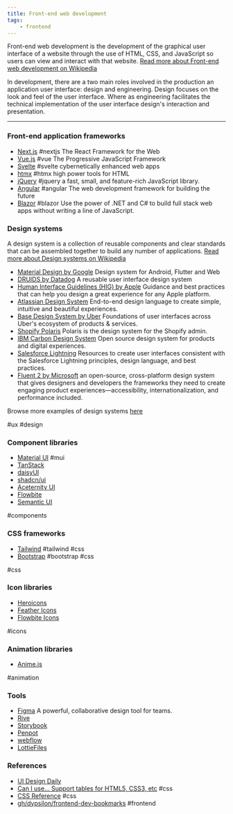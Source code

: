 ```yaml
---
title: Front-end web development
tags:
    - frontend
---
```

Front-end web development is the development of the graphical user interface of
a website through the use of HTML, CSS, and JavaScript so users can view and
interact with that website.
[Read more about Front-end web development on Wikipedia](https://en.wikipedia.org/wiki/Front-end_web_development)

In development, there are a two main roles involved in the production an application user interface: design and
engineering. Design focuses on the look and feel of the user interface. Where as engineering facilitates the technical
implementation of the user interface design's interaction and presentation.

---
### Front-end application frameworks
- [Next.js](https://nextjs.org/) #nextjs The React Framework for the Web
- [Vue.js](https://vuejs.org/) #vue The Progressive JavaScript Framework
- [Svelte](https://svelte.dev/) #svelte cybernetically enhanced web apps
- [htmx](https://htmx.org/) #htmx high power tools for HTML
- [jQuery](https://jquery.com/) #jquery a fast, small, and feature-rich JavaScript library.
- [Angular](https://angular.io/) #angular
    The web development framework for building the future
- [Blazor](https://dotnet.microsoft.com/en-us/apps/aspnet/web-apps/blazor) #blazor
    Use the power of .NET and C# to build full stack web apps without writing a line of JavaScript.

### Design systems
A design system is a collection of reusable components and clear standards that can be assembled together to build any number of applications.
[Read more about Design systems on Wikipedia](https://en.wikipedia.org/wiki/Design_system)

- [Material Design by Google](https://m3.material.io/)
    Design system for Android, Flutter and Web
- [DRUIDS by Datadog](https://druids.datadoghq.com/)
    A reusable user interface design system
- [Human Interface Guidelines (HIG) by Apple](https://developer.apple.com/design/human-interface-guidelines)
    Guidance and best practices that can help you design a great experience for any Apple platform.
- [Atlassian Design System](https://atlassian.design/)
    End-to-end design language to create simple, intuitive and beautiful experiences.
- [Base Design System by Uber](https://base.uber.com/)
    Foundations of user interfaces across Uber's ecosystem of products & services.
- [Shopify Polaris](https://polaris.shopify.com/)
    Polaris is the design system for the Shopify admin.
- [IBM Carbon Design System](https://carbondesignsystem.com/)
    Open source design system for products and digital experiences.
- [Salesforce Lightning](https://www.lightningdesignsystem.com/)
    Resources to create user interfaces consistent with the Salesforce Lightning principles, design language, and best practices.
- [Fluent 2 by Microsoft](https://fluent2.microsoft.design/)
    an open-source, cross-platform design system that gives designers and developers the frameworks they need to create engaging
    product experiences—accessibility, internationalization, and performance included.

Browse more examples of design systems [here](https://designsystemsrepo.com/design-systems/)

#ux #design

### Component libraries
- [Material UI](https://mui.com/material-ui/) #mui
- [TanStack](https://tanstack.com/)
- [daisyUI](https://daisyui.com/)
- [shadcn/ui](https://ui.shadcn.com/)
- [Aceternity UI](https://ui.aceternity.com/)
- [Flowbite](https://flowbite.com/)
- [Semantic UI](https://semantic-ui.com/)
  
#components

### CSS frameworks
- [Tailwind](https://tailwindcss.com/) #tailwind #css
- [Bootstrap](https://getbootstrap.com/) #bootstrap #css
  
#css

### Icon libraries
- [Heroicons](https://heroicons.com/)
- [Feather Icons](https://feathericons.com/)
- [Flowbite Icons](https://flowbite.com/icons/)
  
#icons

### Animation libraries
- [Anime.js](https://animejs.com/)
   
#animation

### Tools
- [Figma](https://www.figma.com/) A powerful, collaborative design tool for teams.
- [Rive](https://rive.app/)
- [Storybook](https://storybook.js.org/)
- [Penpot](https://penpot.app/)
- [webflow](https://webflow.com/)
- [LottieFiles](https://lottiefiles.com/)

### References
- [UI Design Daily](https://www.uidesigndaily.com/)
- [Can I use... Support tables for HTML5, CSS3, etc](https://caniuse.com/) #css
- [CSS Reference](https://cssreference.io/) #css
- [gh/dypsilon/frontend-dev-bookmarks](https://github.com/dypsilon/frontend-dev-bookmarks) #frontend 

